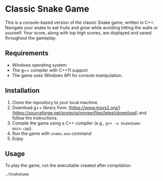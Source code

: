 # Classic Snake Game

This is a console-based version of the classic Snake game, written in C++. Navigate your snake to eat fruits and grow while avoiding hitting the walls or yourself. Your score, along with top high scores, are displayed and saved throughout the gameplay.

## Requirements

- Windows operating system
- The g++ compiler with C++11 support
- The game uses Windows API for console manipulation.

## Installation

1. Clone the repository to your local machine.
2. Download g++ library from: [https://www.msys2.org/](https://sourceforge.net/projects/mingw/files/latest/download) and follow the instructions.
3. Compile the game using a C++ compiler (e.g., `g++ -o SnakeGame main.cpp`).
4. Run the game with `snake.exe` command
5. Enjoy

## Usage

To play the game, run the executable created after compilation.

```sh
./SnakeGame
